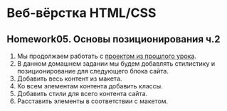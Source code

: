 # Веб-вёрстка HTML/CSS

## Homework05. Основы позиционирования ч.2

1. Мы продолжаем работать с [проектом из прошлого урока](https://www.figma.com/file/mnLY69cYE5cqWM5w6n5hXx/Seo-%26-Digital-Marketing-Landing-Page?node-id=186%3A47).
2. В данном домашнем задании мы будем добавлять стилистику и позиционирование для следующего блока сайта.
3. Добавить весь контент из макета.
4. Ко всем элементам контента добавить классы.
5. Добавить стили для всего контента сайта.
6. Расставить элементы в соответствии с макетом.
